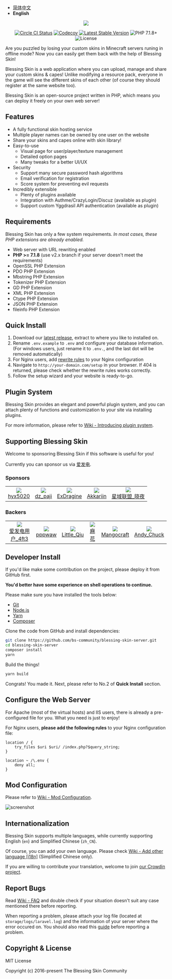 - [简体中文](./README.md)
- <b>English</b>

<p align="center"><img src="https://img.blessing.studio/images/2017/01/01/bs-logo.png"></p>

<p align="center">
<a href="https://circleci.com/gh/bs-community/blessing-skin-server"><img src="https://flat.badgen.net/circleci/github/bs-community/blessing-skin-server" alt="Circle CI Status"></a>
<a href="https://codecov.io/gh/bs-community/blessing-skin-server/branch"><img src="https://flat.badgen.net/codecov/c/github/bs-community/blessing-skin-server" alt="Codecov" /></a>
<a href="https://github.com/bs-community/blessing-skin-server/releases"><img src="https://flat.badgen.net/github/release/bs-community/blessing-skin-server" alt="Latest Stable Version"></a>
<img src="https://flat.badgen.net/badge/PHP/7.1.8+/orange" alt="PHP 7.1.8+">
<img src="https://flat.badgen.net/github/license/bs-community/blessing-skin-server" alt="License">
</p>

Are you puzzled by losing your custom skins in Minecraft servers runing in offline mode? Now you can easily get them back with the help of Blessing Skin!

Blessing Skin is a web application where you can upload, manage and share your custom skins & capes! Unlike modifying a resource pack, everyone in the game will see the different skins of each other (of course they should register at the same website too).

Blessing Skin is an open-source project written in PHP, which means you can deploy it freely on your own web server!

## Features

- A fully functional skin hosting service
- Multiple player names can be owned by one user on the website
- Share your skins and capes online with skin library!
- Easy-to-use
    - Visual page for user/player/texture management
    - Detailed option pages
    - Many tweaks for a better UI/UX
- Security
    - Support many secure password hash algorithms
    - Email verification for registration
    - Score system for preventing evil requests
- Incredibly extensible
    - Plenty of plugins available
    - Integration with Authme/CrazyLogin/Discuz (available as plugin)
    - Support custom Yggdrasil API authentication (available as plugin)

## Requirements

Blessing Skin has only a few system requirements. _In most cases, these PHP extensions are already enabled._

- Web server with URL rewriting enabled
- **PHP >= 7.1.8** (use v2.x branch if your server doesn't meet the requirements)
- OpenSSL PHP Extension
- PDO PHP Extension
- Mbstring PHP Extension
- Tokenizer PHP Extension
- GD PHP Extension
- XML PHP Extension
- Ctype PHP Extension
- JSON PHP Extension
- fileinfo PHP Extension

## Quick Install

1. Download our [latest release](https://github.com/bs-community/blessing-skin-server/releases), extract to where you like to installed on.
2. Rename `.env.example` to `.env` and configure your database information. (For windows users, just rename it to `.env.`, and the last dot will be removed automatically)
3. For Nginx users, add [rewrite rules](#configure-the-web-server) to your Nginx configuration
4. Navigate to `http://your-domain.com/setup` in your browser. If 404 is returned, please check whether the rewrite rules works correctly.
5. Follow the setup wizard and your website is ready-to-go.

## Plugin System

Blessing Skin provides an elegant and powerful plugin system, and you can attach plenty of functions and customization to your site via installing plugins.

For more information, please refer to [Wiki - Introducing plugin system](https://github.com/bs-community/blessing-skin-server/wiki/%E6%8F%92%E4%BB%B6%E7%B3%BB%E7%BB%9F%E4%BB%8B%E7%BB%8D).

## Supporting Blessing Skin

Welcome to sponsoring Blessing Skin if this software is useful for you!

Currently you can sponsor us via [爱发电](https://afdian.net/@blessing-skin).

### Sponsors

<table>
<tbody>
    <tr>
        <td align=center>
            <a href="https://afdian.net/@hyx5020">
                <img src="https://pic.afdiancdn.com/user/ff73629a6fa811e9abe252540025c377/avatar/b6c5f51467a2036d80d8103840aea9d4_w3264_h1836_s635.jpeg?imageView2/1/w/120/h/120">
                <br>
                hyx5020
            </a>
        </td>
        <td align=center>
            <a href="https://afdian.net/u/68d07bf851fc11e98e5652540025c377">
                <img src="https://pic.afdiancdn.com/user/68d07bf851fc11e98e5652540025c377/avatar/59b21c3d053a595086d4b6cf88877bfa_w640_h640_s57.jpg?imageView2/1/w/120/h/120">
                <br>
                dz_paji
            </a>
        </td>
        <td align=center>
            <a href="https://afdian.net/@ExDragine">
                <img src="https://pic.afdiancdn.com/user/ad213afe31b311e991c252540025c377/avatar/33d21c924f446a41073caa5d88be69b8_w200_h200_s36.jpg?imageView2/1/w/120/h/120">
                <br>
                ExDragine
            </a>
        </td>
        <td align=center>
            <a href="https://afdian.net/@akkariin">
                <img src="https://pic.afdiancdn.com/user/f3f747da859011e98ebe52540025c377/avatar/14752883229fa9f346884dec196a4b8a_w256_h256_s35.jpg?imageView2/1/w/120/h/120">
                <br>
                Akkariin
            </a>
        </td>
        <td align=center>
            <a href="https://afdian.net/@xiaoye">
                <img src="https://pic.afdiancdn.com/user/3cab3390efed11e88ad552540025c377/avatar/23b9e2fabc1c11019cc67cc075673544_w640_h640_s32.jpg?imageView2/1/w/120/h/120">
                <br>
                星域联盟_晓夜
            </a>
        </td>
    </tr>
</tbody>
</table>

### Backers

<table>
<tbody>
    <tr>
        <td align=center>
            <a href="https://afdian.net/u/4d9a803ea8a211e9ba9052540025c377">
                <img src="https://pic.afdiancdn.com/default/avatar/default-avatar@2x.png?imageView2/1/w/75/h/75">
                <br>
                爱发电用户_4ft3
            </a>
        </td>
        <td align=center>
            <a href="https://afdian.net/u/a08078a051fc11e9ab4c52540025c377">
                <img src="https://pic.afdiancdn.com/user/a08078a051fc11e9ab4c52540025c377/avatar/9e25e37208832a1a41893ad1bd30a398_w628_h626_s39.jpg?imageView2/1/w/75/h/75">
                <br>
                pppwaw
            </a>
        </td>
        <td align=center>
            <a href="https://afdian.net/@tnqzh123">
                <img src="https://pic.afdiancdn.com/user/97a0416ca47211e8849452540025c377/avatar/d2f6d8d489cb952ff29740e715b067c0_w768_h768_s211.jpg?imageView2/1/w/75/h/75">
                <br>
                Little_Qiu
            </a>
        </td>
        <td align=center>
            <a href="https://afdian.net/@hempflower">
                <img src="https://pic.afdiancdn.com/user/0f396eb2a37c11e8b93452540025c377/avatar/bee35eb0f5cd2a506eb34c6e13de1154_w160_h160_s0.jpg?imageView2/1/w/75/h/75">
                <br>
                麻花
            </a>
        </td>
        <td align=center>
            <a href="https://afdian.net/@mgcraft">
                <img src="https://pic.afdiancdn.com/user/de46a20a56f111e981a452540025c377/avatar/ab13b606230af1b5f5879538d9e37c43_w640_h640_s22.jpeg?imageView2/1/w/75/h/75">
                <br>
                Mangocraft
            </a>
        </td>
        <td align=center>
            <a href="https://afdian.net/@acilicraft">
                <img src="https://pic.afdiancdn.com/user/63d4adac633311e98d9d52540025c377/avatar/50c279016873b7907ce7b901de1f560c_w577_h525_s248.jpg?imageView2/1/w/75/h/75">
                <br>
                Andy_Chuck
            </a>
        </td>
    </tr>
</tbody>
</table>

## Developer Install

If you'd like make some contribution on the project, please deploy it from GitHub first.

**You'd better have some experience on shell operations to continue.**

Please make sure you have installed the tools below:

- [Git](https://git-scm.org)
- [Node.js](https://nodejs.org)
- [Yarn](https://yarnpkg.com)
- [Composer](https://getcomposer.org)

Clone the code from GitHub and install dependencies:

```bash
git clone https://github.com/bs-community/blessing-skin-server.git
cd blessing-skin-server
composer install
yarn
```

Build the things!

```bash
yarn build
```

Congrats! You made it. Next, please refer to No.2 of **Quick Install** section.

## Configure the Web Server

For Apache (most of the virtual hosts) and IIS users, there is already a pre-configured file for you. What you need is just to enjoy!

For Nginx users, **please add the following rules** to your Nginx configuration file:

```
location / {
    try_files $uri $uri/ /index.php?$query_string;
}

location ~ /\.env {
    deny all;
}
```

## Mod Configuration

Please refer to [Wiki - Mod Configuration](https://github.com/bs-community/blessing-skin-server/wiki/%E5%A6%82%E4%BD%95%E9%85%8D%E7%BD%AE%E7%9A%AE%E8%82%A4-Mod).

![screenshot](https://img.blessing.studio/images/2017/07/29/2017-06-16_15.54.16.png)

## Internationalization

Blessing Skin supports multiple languages, while currently supporting English (`en`) and Simplified Chinese (`zh_CN`).

Of course, you can add your own language. Please check [Wiki - Add other language [i18n]](https://github.com/bs-community/blessing-skin-server/wiki/%E6%B7%BB%E5%8A%A0%E5%85%B6%E4%BB%96%E8%AF%AD%E8%A8%80-%5Bi18n%5D) (Simplified Chinese only).

If you are willing to contribute your translation, welcome to join [our Crowdin project](https://crowdin.com/project/bs-i18n).

## Report Bugs

Read [Wiki - FAQ](https://github.com/bs-community/blessing-skin-server/wiki/FAQ) and double check if your situation doesn't suit any case mentioned there before reporting.

When reporting a problem, please attach your log file (located at `storage/logs/laravel.log`) and the information of your server where the error occured on. You should also read this [guide](https://github.com/bs-community/blessing-skin-server/wiki/%E6%8A%A5%E5%91%8A%E9%97%AE%E9%A2%98%E7%9A%84%E6%AD%A3%E7%A1%AE%E5%A7%BF%E5%8A%BF) before reporting a problem.

## Copyright & License

MIT License

Copyright (c) 2016-present The Blessing Skin Community
